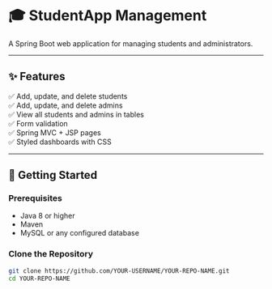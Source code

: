 # 🎓 StudentApp Management

A Spring Boot web application for managing students and administrators.

---

## ✨ Features

✅ Add, update, and delete students  
✅ Add, update, and delete admins  
✅ View all students and admins in tables  
✅ Form validation  
✅ Spring MVC + JSP pages  
✅ Styled dashboards with CSS

---

## 🚀 Getting Started

### Prerequisites

- Java 8 or higher
- Maven
- MySQL or any configured database

### Clone the Repository

```bash
git clone https://github.com/YOUR-USERNAME/YOUR-REPO-NAME.git
cd YOUR-REPO-NAME
